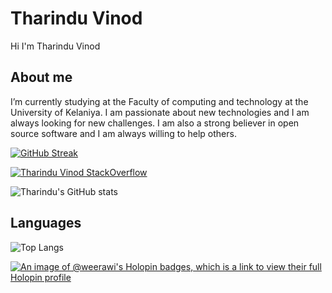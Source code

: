# Tharindu Vinod


Hi I'm Tharindu Vinod

## About me

I’m currently studying at the Faculty of computing and technology at the University of Kelaniya. I am passionate about new technologies and I am always looking for new challenges. I am also a strong believer in open source software and I am always willing to help others.

[![GitHub Streak](https://github-readme-streak-stats.herokuapp.com/?user=weerawi)](https://git.io/streak-stats)


[![Tharindu Vinod StackOverflow](https://github-readme-stackoverflow.vercel.app/?userID=18961180)](https://stackoverflow.com/users/18961180/tharindu-vinod)


![Tharindu's GitHub stats](https://github-readme-stats.vercel.app/api?username=weerawi&show_icons=true&theme=radical)


## Languages 

![Top Langs](https://github-readme-stats.vercel.app/api/top-langs/?username=kritika-pattalam&layout=compact)

[![An image of @weerawi's Holopin badges, which is a link to view their full Holopin profile](https://holopin.me/weerawi)](https://holopin.io/@weerawi)

